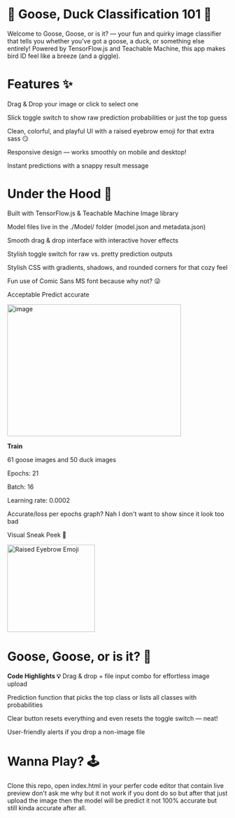 # 🦆 Goose, Duck Classification 101 🪿
Welcome to Goose, Goose, or is it? — your fun and quirky image classifier that tells you whether you’ve got a goose, a duck, or something else entirely! Powered by TensorFlow.js and Teachable Machine, this app makes bird ID feel like a breeze (and a giggle).

# Features ✨
Drag & Drop your image or click to select one

Slick toggle switch to show raw prediction probabilities or just the top guess

Clean, colorful, and playful UI with a raised eyebrow emoji for that extra sass 😏

Responsive design — works smoothly on mobile and desktop!

Instant predictions with a snappy result message

# Under the Hood 🔧
Built with TensorFlow.js & Teachable Machine Image library

Model files live in the ./Model/ folder (model.json and metadata.json)

Smooth drag & drop interface with interactive hover effects

Stylish toggle switch for raw vs. pretty prediction outputs

Stylish CSS with gradients, shadows, and rounded corners for that cozy feel

Fun use of Comic Sans MS font because why not? 😜

Acceptable Predict accurate

<img width="397" height="302" alt="image" src="https://github.com/user-attachments/assets/723a0de9-e014-4db6-bfda-e51b8047d1cd" />

**Train**

61 goose images and 50 duck images

Epochs: 21

Batch: 16

Learning rate: 0.0002

Accurate/loss per epochs graph? Nah I don't want to show since it look too bad

Visual Sneak Peek 👀

<img src="https://1000logos.net/wp-content/uploads/2023/12/Raised-Eyebrow-Emoji.png" alt="Raised Eyebrow Emoji" style="width:200px; height:auto; vertical-align:middle;" />

# Goose, Goose, or is it? 🤨

**Code Highlights 💡**
Drag & drop + file input combo for effortless image upload

Prediction function that picks the top class or lists all classes with probabilities

Clear button resets everything and even resets the toggle switch — neat!

User-friendly alerts if you drop a non-image file

# Wanna Play? 🕹️
Clone this repo, open index.html in your perfer code editor that contain live preview don't ask me why but it not work if you dont do so but after that just upload the image then the model will be predict it not 100% accurate but still kinda accurate after all.
